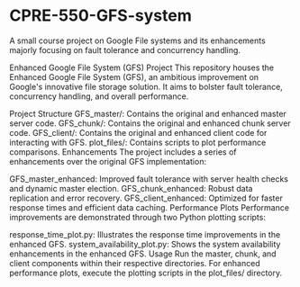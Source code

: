 # CPRE-550-GFS-system
A small course project on Google File systems and its enhancements majorly focusing on fault tolerance and concurrency handling.

Enhanced Google File System (GFS) Project
This repository houses the Enhanced Google File System (GFS), an ambitious improvement on Google's innovative file storage solution. It aims to bolster fault tolerance, concurrency handling, and overall performance.

Project Structure
GFS_master/: Contains the original and enhanced master server code.
GFS_chunk/: Contains the original and enhanced chunk server code.
GFS_client/: Contains the original and enhanced client code for interacting with GFS.
plot_files/: Contains scripts to plot performance comparisons.
Enhancements
The project includes a series of enhancements over the original GFS implementation:

GFS_master_enhanced: Improved fault tolerance with server health checks and dynamic master election.
GFS_chunk_enhanced: Robust data replication and error recovery.
GFS_client_enhanced: Optimized for faster response times and efficient data caching.
Performance Plots
Performance improvements are demonstrated through two Python plotting scripts:

response_time_plot.py: Illustrates the response time improvements in the enhanced GFS.
system_availability_plot.py: Shows the system availability enhancements in the enhanced GFS.
Usage
Run the master, chunk, and client components within their respective directories. For enhanced performance plots, execute the plotting scripts in the plot_files/ directory.
